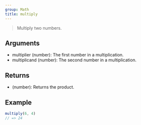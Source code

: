 ```yaml
---
group: Math
title: multiply
---
```


> Multiply two numbers.

## Arguments

- multiplier (number): The first number in a multiplication.
- multiplicand (number): The second number in a multiplication.

## Returns

- (number): Returns the product.

## Example

```ts
multiply(6, 4)
// => 24
```
